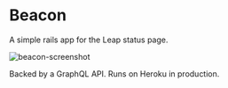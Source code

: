 # Beacon

A simple rails app for the Leap status page.

![beacon-screenshot](https://user-images.githubusercontent.com/858504/38789334-6b0d078a-40ee-11e8-8c34-9491420d0a20.png)

Backed by a GraphQL API. Runs on Heroku in production.
